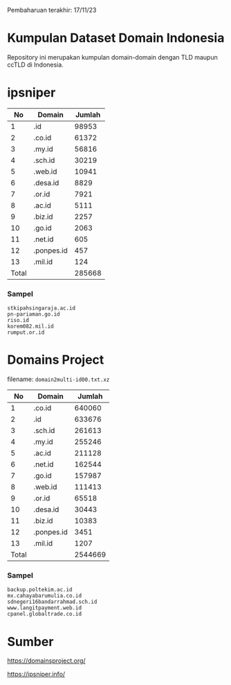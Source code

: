 Pembaharuan terakhir: 17/11/23


# Kumpulan Dataset Domain Indonesia
Repository ini merupakan kumpulan domain-domain dengan TLD maupun ccTLD di Indonesia.

# ipsniper
| No | Domain | Jumlah |
|----|-------------|-------------------|
| 1  | .id         | 98953             |
| 2  | .co.id      | 61372             |
| 3  | .my.id      | 56816             |
| 4  | .sch.id     | 30219             |
| 5  | .web.id     | 10941             |
| 6  | .desa.id    | 8829              |
| 7  | .or.id      | 7921              |
| 8  | .ac.id      | 5111              |
| 9  | .biz.id     | 2257              |
| 10 | .go.id      | 2063              |
| 11 | .net.id     | 605               |
| 12 | .ponpes.id  | 457               |
| 13 | .mil.id     | 124               |
|  Total  |        | 285668            |


### Sampel
```
stkipahsingaraja.ac.id
pn-pariaman.go.id
riso.id
korem082.mil.id
rumput.or.id
```

# Domains Project
filename: `domain2multi-id00.txt.xz`


| No | Domain | Jumlah |
|----|-------------|-------------------|
| 1  | .co.id      | 640060            |
| 2  | .id         | 633676            |
| 3  | .sch.id     | 261613            |
| 4  | .my.id      | 255246            |
| 5  | .ac.id      | 211128            |
| 6  | .net.id     | 162544            |
| 7  | .go.id      | 157987            |
| 8  | .web.id     | 111413            |
| 9  | .or.id      | 65518             |
| 10 | .desa.id    | 30443             |
| 11 | .biz.id     | 10383             |
| 12 | .ponpes.id  | 3451              |
| 13 | .mil.id     | 1207              |
|   Total |        | 2544669           |


### Sampel
```
backup.poltekim.ac.id
mx.cahayabarumulia.co.id
sdnegeri16bandarrahmad.sch.id
www.langitpayment.web.id
cpanel.globaltrade.co.id
```

# Sumber
https://domainsproject.org/

https://ipsniper.info/